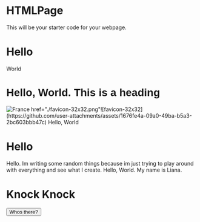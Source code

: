 # HTMLPage

This will be your starter code for your webpage.

<!DOCTYPE html>
<html>
<head>
<title>Unit1-01</title>
</head>
<body>

<h1>Hello</h1>
<p>World</p>

</body>
</html>

<body style="background-color=tomato;">

   <h1 style="font-family: 'Lucida Sans', 'Lucida Sans Regular', 'Lucida Grande', 'Lucida Sans Unicode', Geneva, Verdana, sans-serif;">Hello, World. This is a heading</h1>

  <img src="https://drive.google.com/file/d/1GyVxuCyM3LIpt8_kw03xvWkcnEBTIpZf/view<img>" alt="France">
 </body>
</html>

<head> 
 href="./favicon-32x32.png"![favicon-32x32](https://github.com/user-attachments/assets/1676fe4a-09a0-49ba-b5a3-2bc603bbb47c)<index class="html"> 
<!DOCTYPE <html>
    <body>
        <head> Hello, World</head>
         <h1>Hello</h1>
    </body>
         <p> Hello. Im writing some random things because im just trying to play around with everything and see what I create. 
    Hello, World. My name is Liana. </p>
<html>
<body>

<h1>Knock Knock</h1>

<button type="button" onclick="alert('me. MUAHAH')">Whos there?</button>
 
</body>
</html>



 


